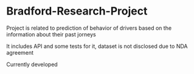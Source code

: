 # Bradford-Research-Project
Project is related to prediction of behavior of drivers based on the information about their past jorneys

It includes API and some tests for it, dataset is not disclosed due to NDA agreement

Currently developed
